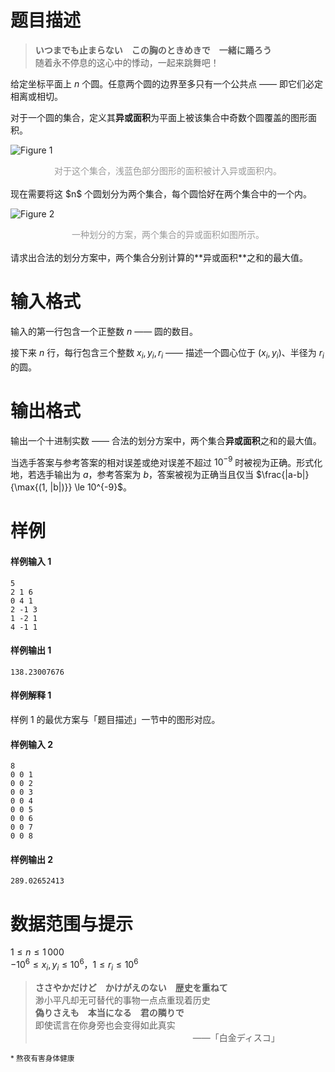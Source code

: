 
# 题目描述

> **いつまでも止まらない　この胸のときめきで　一緒に踊ろう**  
> 随着永不停息的这心中的悸动，一起来跳舞吧！

给定坐标平面上 $n$ 个圆。任意两个圆的边界至多只有一个公共点 —— 即它们必定相离或相切。

对于一个圆的集合，定义其**异或面积**为平面上被该集合中奇数个圆覆盖的图形面积。

![Figure 1](/source/loj/6093/img/aHR0cDovL2NvZGVmb3JjZXMuY29tL3ByZWRvd25sb2FkZWQvMDcvNTgvMDc1ODUwOGNlYzQzZDkxYzQ3ODBkZWI4ZmUzMTNjNjQ3ZGIxMzY3MS5wbmc=.png)
<div style='text-align: center; color: #999'>对于这个集合，浅蓝色部分图形的面积被计入异或面积内。</div>

<br>
现在需要将这 $n$ 个圆划分为两个集合，每个圆恰好在两个集合中的一个内。

![Figure 2](http://codeforces.com/predownloaded/4f/18/4f1816ca29c8fc3756a01af55e58dd0b69ca6e31.png)
<div style='text-align: center; color: #999'>一种划分的方案，两个集合的异或面积如图所示。</div>

<br>
请求出合法的划分方案中，两个集合分别计算的**异或面积**之和的最大值。

# 输入格式

输入的第一行包含一个正整数 $n$ —— 圆的数目。

接下来 $n$ 行，每行包含三个整数 $x_i, y_i, r_i$ —— 描述一个圆心位于 $(x_i, y_i)$、半径为 $r_i$ 的圆。

# 输出格式

输出一个十进制实数 —— 合法的划分方案中，两个集合**异或面积**之和的最大值。

当选手答案与参考答案的相对误差或绝对误差不超过 $10^{-9}$ 时被视为正确。形式化地，若选手输出为 $a$，参考答案为 $b$，答案被视为正确当且仅当 $\frac{|a-b|}{\max{(1, |b|)}} \le 10^{-9}$。

# 样例

#### 样例输入 1
```plain
5
2 1 6
0 4 1
2 -1 3
1 -2 1
4 -1 1
```

#### 样例输出 1
```plain
138.23007676
```

#### 样例解释 1
样例 1 的最优方案与「题目描述」一节中的图形对应。

#### 样例输入 2
```plain
8
0 0 1
0 0 2
0 0 3
0 0 4
0 0 5
0 0 6
0 0 7
0 0 8
```

#### 样例输出 2
```plain
289.02652413
```

# 数据范围与提示

$1 \leq n \leq 1\,000$  
$-10^6 \leq x_i, y_i \leq 10^6$，$1 \leq r_i \leq 10^6$

> **ささやかだけど　かけがえのない　歴史を重ねて**  
> 渺小平凡却无可替代的事物一点点重现着历史  
> **偽りさえも　本当になる　君の隣りで**  
> 即使谎言在你身旁也会变得如此真实  
> 　　　　　　　　　　　　　　　　　　——「白金ディスコ」

<small>\* 熬夜有害身体健康</small>

